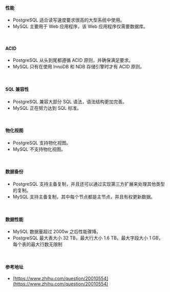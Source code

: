 #### 性能
- PostgreSQL 适合读写速度要求很高的大型系统中使用。
- MySQL 主要用于 Web 应用程序，该 Web 应用程序仅需要数据库。

​

#### ACID

- PostgreSQL 从头到尾都遵循 ACID 原则，并确保满足要求。
- MySQL 只有在使用 InnoDB 和 NDB 存储引擎时才有 ACID 原则。

​

#### SQL 兼容性

- PostgreSQL 兼容大部分 SQL 语法，语法结构更加完善。
- MySQL 正在努力达到 SQL 标准。

​

#### 物化视图

- PostgreSQL 支持物化视图。
- MySQL 不支持物化视图。

​

#### 数据备份

- PostgreSQL 支持主备复制，并且还可以通过实现第三方扩展来处理其他类型的复制。
- MySQL 支持主备复制，其中每个节点都是主节点，并且有权更新数据。

​

#### 数据性能

- MySQL 数据量超过 2000w 之后性能骤降。
- PostgreSQL 最大表大小 32 TB，最大行大小 1.6 TB，最大字段大小 1 GB，每个表的最大行数无限制

​

#### 参考地址

- [https://www.zhihu.com/question/20010554](https://www.zhihu.com/question/20010554)
